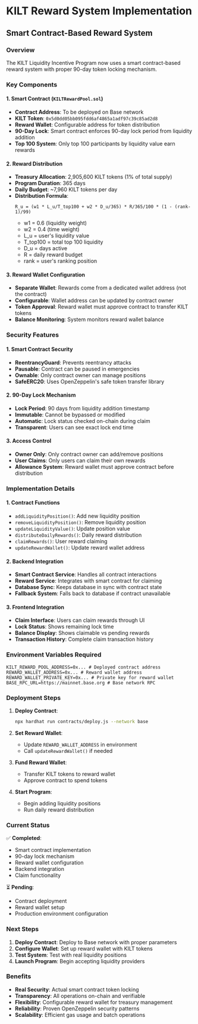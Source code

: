 # KILT Reward System Implementation

## Smart Contract-Based Reward System

### Overview
The KILT Liquidity Incentive Program now uses a smart contract-based reward system with proper 90-day token locking mechanism.

### Key Components

#### 1. Smart Contract (`KILTRewardPool.sol`)
- **Contract Address**: To be deployed on Base network
- **KILT Token**: `0x5d0dd05bb095fdd6af4865a1adf97c39c85ad2d8`
- **Reward Wallet**: Configurable address for token distribution
- **90-Day Lock**: Smart contract enforces 90-day lock period from liquidity addition
- **Top 100 System**: Only top 100 participants by liquidity value earn rewards

#### 2. Reward Distribution
- **Treasury Allocation**: 2,905,600 KILT tokens (1% of total supply)
- **Program Duration**: 365 days
- **Daily Budget**: ~7,960 KILT tokens per day
- **Distribution Formula**: 
  ```
  R_u = (w1 * L_u/T_top100 + w2 * D_u/365) * R/365/100 * (1 - (rank-1)/99)
  ```
  - w1 = 0.6 (liquidity weight)
  - w2 = 0.4 (time weight)
  - L_u = user's liquidity value
  - T_top100 = total top 100 liquidity
  - D_u = days active
  - R = daily reward budget
  - rank = user's ranking position

#### 3. Reward Wallet Configuration
- **Separate Wallet**: Rewards come from a dedicated wallet address (not the contract)
- **Configurable**: Wallet address can be updated by contract owner
- **Token Approval**: Reward wallet must approve contract to transfer KILT tokens
- **Balance Monitoring**: System monitors reward wallet balance

### Security Features

#### 1. Smart Contract Security
- **ReentrancyGuard**: Prevents reentrancy attacks
- **Pausable**: Contract can be paused in emergencies
- **Ownable**: Only contract owner can manage positions
- **SafeERC20**: Uses OpenZeppelin's safe token transfer library

#### 2. 90-Day Lock Mechanism
- **Lock Period**: 90 days from liquidity addition timestamp
- **Immutable**: Cannot be bypassed or modified
- **Automatic**: Lock status checked on-chain during claim
- **Transparent**: Users can see exact lock end time

#### 3. Access Control
- **Owner Only**: Only contract owner can add/remove positions
- **User Claims**: Only users can claim their own rewards
- **Allowance System**: Reward wallet must approve contract before distribution

### Implementation Details

#### 1. Contract Functions
- `addLiquidityPosition()`: Add new liquidity position
- `removeLiquidityPosition()`: Remove liquidity position
- `updateLiquidityValue()`: Update position value
- `distributeDailyRewards()`: Daily reward distribution
- `claimRewards()`: User reward claiming
- `updateRewardWallet()`: Update reward wallet address

#### 2. Backend Integration
- **Smart Contract Service**: Handles all contract interactions
- **Reward Service**: Integrates with smart contract for claiming
- **Database Sync**: Keeps database in sync with contract state
- **Fallback System**: Falls back to database if contract unavailable

#### 3. Frontend Integration
- **Claim Interface**: Users can claim rewards through UI
- **Lock Status**: Shows remaining lock time
- **Balance Display**: Shows claimable vs pending rewards
- **Transaction History**: Complete claim transaction history

### Environment Variables Required

```env
KILT_REWARD_POOL_ADDRESS=0x... # Deployed contract address
REWARD_WALLET_ADDRESS=0x... # Reward wallet address
REWARD_WALLET_PRIVATE_KEY=0x... # Private key for reward wallet
BASE_RPC_URL=https://mainnet.base.org # Base network RPC
```

### Deployment Steps

1. **Deploy Contract**:
   ```bash
   npx hardhat run contracts/deploy.js --network base
   ```

2. **Set Reward Wallet**:
   - Update `REWARD_WALLET_ADDRESS` in environment
   - Call `updateRewardWallet()` if needed

3. **Fund Reward Wallet**:
   - Transfer KILT tokens to reward wallet
   - Approve contract to spend tokens

4. **Start Program**:
   - Begin adding liquidity positions
   - Run daily reward distribution

### Current Status

✅ **Completed**:
- Smart contract implementation
- 90-day lock mechanism
- Reward wallet configuration
- Backend integration
- Claim functionality

⏳ **Pending**:
- Contract deployment
- Reward wallet setup
- Production environment configuration

### Next Steps

1. **Deploy Contract**: Deploy to Base network with proper parameters
2. **Configure Wallet**: Set up reward wallet with KILT tokens
3. **Test System**: Test with real liquidity positions
4. **Launch Program**: Begin accepting liquidity providers

### Benefits

- **Real Security**: Actual smart contract token locking
- **Transparency**: All operations on-chain and verifiable
- **Flexibility**: Configurable reward wallet for treasury management
- **Reliability**: Proven OpenZeppelin security patterns
- **Scalability**: Efficient gas usage and batch operations